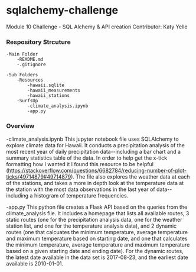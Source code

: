 # sqlalchemy-challenge
Module 10 Challenge - SQL Alchemy & API creation
Contributor: Katy Yelle

### Respository Strcuture
    -Main Folder
        -README.md
        -.gitignore
    
    -Sub Folders
        -Resources
            -hawaii.sqlite
            -hawaii_measurements
            -hawaii_stations
        -SurfsUp
            -climate_analysis.ipynb
            -app.py

### Overview
-climate_analysis.ipynb
This jupyter notebook file uses SQLAlchemy to explore climate data for Hawaii.  It conducts a precipitation analysis of the most recent year of daily precipitation data--including a bar chart and a summary statistics table of the data. In order to help get the x-tick formatting how I wanted it I found this resource to be helpful (https://stackoverflow.com/questions/6682784/reducing-number-of-plot-ticks/49714879#49714879). The file also explores the weather data at each of the stations, and takes a more in depth look at the temperature data at the station with the most data observations in the last year of data--including a histogram of temperature frequencies.   

-app.py
This python file creates a Flask API based on the queries from the climate_analysis file.  It includes a homepage that lists all available routes, 3 static routes (one for the precipitation analysis data, one for the weather station list, and one for the temperature analysis data), and 2 dynamic routes (one that calcuates the minimum temperature, average temperature and maximum temperature based on starting date, and one that calculates the minimum temperature, average temperature and maximum temperature based on a given starting date and ending date).  For the dynamic routes, the latest date available in the data set is 2017-08-23, and the earliest date available is 2010-01-01. 
